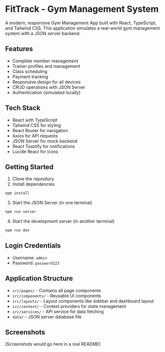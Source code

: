 # FitTrack - Gym Management System

A modern, responsive Gym Management App built with React, TypeScript, and Tailwind CSS. This application simulates a real-world gym management system with a JSON server backend.

## Features

- Complete member management
- Trainer profiles and management
- Class scheduling
- Payment tracking
- Responsive design for all devices
- CRUD operations with JSON Server
- Authentication (simulated locally)

## Tech Stack

- React with TypeScript
- Tailwind CSS for styling
- React Router for navigation
- Axios for API requests
- JSON Server for mock backend
- React Toastify for notifications
- Lucide React for icons

## Getting Started

1. Clone the repository
2. Install dependencies

```bash
npm install
```

3. Start the JSON Server (in one terminal)

```bash
npm run server
```

4. Start the development server (in another terminal)

```bash
npm run dev
```

## Login Credentials

- Username: `admin`
- Password: `password123`

## Application Structure

- `src/pages/` - Contains all page components
- `src/components/` - Reusable UI components
- `src/layouts/` - Layout components like sidebar and dashboard layout
- `src/context/` - Context providers for state management
- `src/services/` - API service for data fetching
- `data/` - JSON server database file

## Screenshots

(Screenshots would go here in a real README)